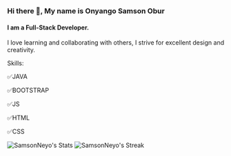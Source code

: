 ### Hi there 👋, My name is Onyango Samson Obur
#### I am a Full-Stack Developer.
I love learning and collaborating with others, I strive for excellent design and creativity.

Skills:

✅JAVA 

✅BOOTSTRAP

✅JS 

✅HTML 

✅CSS

![SamsonNeyo's Stats](https://github-readme-stats.vercel.app/api?username=SamsonNeyo&theme=vue-dark&show_icons=true&hide_border=true&count_private=true)
![SamsonNeyo's Streak](https://github-readme-streak-stats.herokuapp.com/?user=SamsonNeyo&theme=vue-dark&hide_border=true)









